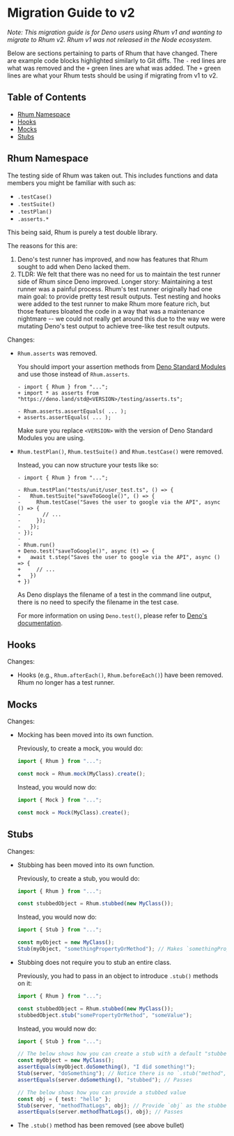# Migration Guide to v2

_Note: This migration guide is for Deno users using Rhum v1 and wanting to
migrate to Rhum v2. Rhum v1 was not released in the Node ecosystem._

Below are sections pertaining to parts of Rhum that have changed. There are
example code blocks highlighted similarly to Git diffs. The `-` red lines are
what was removed and the `+` green lines are what was added. The `+` green lines
are what your Rhum tests should be using if migrating from v1 to v2.

## Table of Contents

- [Rhum Namespace](#rhum-namespace)
- [Hooks](#hooks)
- [Mocks](#mocks)
- [Stubs](#stubs)

## Rhum Namespace

The testing side of Rhum was taken out. This includes functions and data members
you might be familiar with such as:

- `.testCase()`
- `.testSuite()`
- `.testPlan()`
- `.asserts.*`

This being said, Rhum is purely a test double library.

The reasons for this are:

1. Deno's test runner has improved, and now has features that Rhum sought to add
   when Deno lacked them.
2. TLDR: We felt that there was no need for us to maintain the test runner side
   of Rhum since Deno improved. Longer story: Maintaining a test runner was a
   painful process. Rhum's test runner originally had one main goal: to provide
   pretty test result outputs. Test nesting and hooks were added to the test
   runner to make Rhum more feature rich, but those features bloated the code in
   a way that was a maintenance nightmare -- we could not really get around this
   due to the way we were mutating Deno's test output to achieve tree-like test
   result outputs.

Changes:

- `Rhum.asserts` was removed.

  You should import your assertion methods from
  [Deno Standard Modules](https://deno.land/std) and use those instead of
  `Rhum.asserts`.

  ```diff-typescript
  - import { Rhum } from "...";
  + import * as asserts from "https://deno.land/std@<VERSION>/testing/asserts.ts";

  - Rhum.asserts.assertEquals( ... );
  + asserts.assertEquals( ... );
  ```

  Make sure you replace `<VERSION>` with the version of Deno Standard Modules
  you are using.

- `Rhum.testPlan()`, `Rhum.testSuite()` and `Rhum.testCase()` were removed.

  Instead, you can now structure your tests like so:

  ```diff-typescript
  - import { Rhum } from "...";

  - Rhum.testPlan("tests/unit/user_test.ts", () => {
  -   Rhum.testSuite("saveToGoogle()", () => {
  -     Rhum.testCase("Saves the user to google via the API", async () => {
  -       // ...
  -     });
  -   });
  - });
  -
  - Rhum.run()
  + Deno.test("saveToGoogle()", async (t) => {
  +   await t.step("Saves the user to google via the API", async () => {
  +     // ...
  +   })
  + })
  ```

  As Deno displays the filename of a test in the command line output, there is
  no need to specify the filename in the test case.

  For more information on using `Deno.test()`, please refer to
  [Deno's documentation](https://deno.land/manual/testing).

## Hooks

Changes:

- Hooks (e.g., `Rhum.afterEach()`, `Rhum.beforeEach()`) have been removed. Rhum
  no longer has a test runner.

## Mocks

Changes:

- Mocking has been moved into its own function.

  Previously, to create a mock, you would do:

  ```ts
  import { Rhum } from "...";

  const mock = Rhum.mock(MyClass).create();
  ```

  Instead, you would now do:

  ```ts
  import { Mock } from "...";

  const mock = Mock(MyClass).create();
  ```

## Stubs

Changes:

- Stubbing has been moved into its own function.

  Previously, to create a stub, you would do:

  ```ts
  import { Rhum } from "...";

  const stubbedObject = Rhum.stubbed(new MyClass());
  ```

  Instead, you would now do:

  ```ts
  import { Stub } from "...";

  const myObject = new MyClass();
  Stub(myObject, "somethingPropertyOrMethod"); // Makes `somethingPropertyOrMethod` return "stubbed"
  ```

- Stubbing does not require you to stub an entire class.

  Previously, you had to pass in an object to introduce `.stub()` methods on it:

  ```ts
  import { Rhum } from "...";

  const stubbedObject = Rhum.stubbed(new MyClass());
  stubbedObject.stub("somePropertyOrMethod", "someValue");
  ```

  Instead, you would now do:

  ```ts
  import { Stub } from "...";

  // The below shows how you can create a stub with a default "stubbed" return value (by not providing a stubbed value)
  const myObject = new MyClass();
  assertEquals(myObject.doSomething(), "I did something!");
  Stub(server, "doSomething"); // Notice there is no `.stub("method", "something")` syntax
  assertEquals(server.doSomething(), "stubbed"); // Passes

  // The below shows how you can provide a stubbed value
  const obj = { test: "hello" };
  Stub(server, "methodThatLogs", obj); // Provide `obj` as the stubbed value instead of the default "stubbed"
  assertEquals(server.methodThatLogs(), obj); // Passes
  ```

- The `.stub()` method has been removed (see above bullet)
